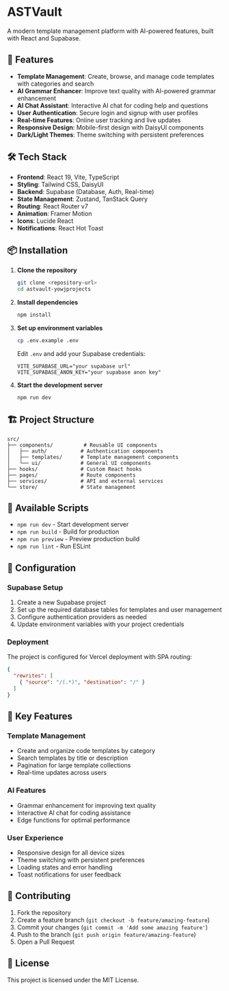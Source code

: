 # ASTVault

A modern template management platform with AI-powered features, built with React and Supabase.

## 🚀 Features

- **Template Management**: Create, browse, and manage code templates with categories and search
- **AI Grammar Enhancer**: Improve text quality with AI-powered grammar enhancement
- **AI Chat Assistant**: Interactive AI chat for coding help and questions
- **User Authentication**: Secure login and signup with user profiles
- **Real-time Features**: Online user tracking and live updates
- **Responsive Design**: Mobile-first design with DaisyUI components
- **Dark/Light Themes**: Theme switching with persistent preferences

## 🛠️ Tech Stack

- **Frontend**: React 19, Vite, TypeScript
- **Styling**: Tailwind CSS, DaisyUI
- **Backend**: Supabase (Database, Auth, Real-time)
- **State Management**: Zustand, TanStack Query
- **Routing**: React Router v7
- **Animation**: Framer Motion
- **Icons**: Lucide React
- **Notifications**: React Hot Toast

## 📦 Installation

1. **Clone the repository**
   ```bash
   git clone <repository-url>
   cd astvault-yowjprojects
   ```

2. **Install dependencies**
   ```bash
   npm install
   ```

3. **Set up environment variables**
   ```bash
   cp .env.example .env
   ```
   
   Edit `.env` and add your Supabase credentials:
   ```env
   VITE_SUPABASE_URL="your supabase url"
   VITE_SUPABASE_ANON_KEY="your supabase anon key"
   ```

4. **Start the development server**
   ```bash
   npm run dev
   ```

## 🏗️ Project Structure

```
src/
├── components/          # Reusable UI components
│   ├── auth/           # Authentication components
│   ├── templates/      # Template management components
│   └── ui/             # General UI components
├── hooks/              # Custom React hooks
├── pages/              # Route components
├── services/           # API and external services
└── store/              # State management
```

## 🚀 Available Scripts

- `npm run dev` - Start development server
- `npm run build` - Build for production
- `npm run preview` - Preview production build
- `npm run lint` - Run ESLint

## 🔧 Configuration

### Supabase Setup

1. Create a new Supabase project
2. Set up the required database tables for templates and user management
3. Configure authentication providers as needed
4. Update environment variables with your project credentials

### Deployment

The project is configured for Vercel deployment with SPA routing:

```json
{
  "rewrites": [
    { "source": "/(.*)", "destination": "/" }
  ]
}
```

## 🎯 Key Features

### Template Management
- Create and organize code templates by category
- Search templates by title or description
- Pagination for large template collections
- Real-time updates across users

### AI Features
- Grammar enhancement for improving text quality
- Interactive AI chat for coding assistance
- Edge functions for optimal performance

### User Experience
- Responsive design for all device sizes
- Theme switching with persistent preferences
- Loading states and error handling
- Toast notifications for user feedback

## 🤝 Contributing

1. Fork the repository
2. Create a feature branch (`git checkout -b feature/amazing-feature`)
3. Commit your changes (`git commit -m 'Add some amazing feature'`)
4. Push to the branch (`git push origin feature/amazing-feature`)
5. Open a Pull Request

## 📄 License

This project is licensed under the MIT License.
